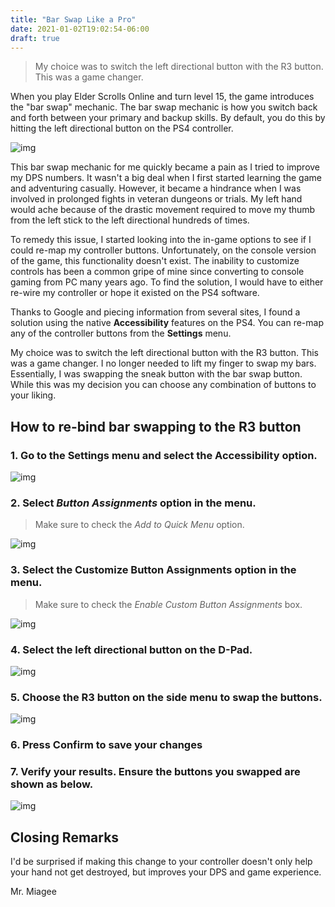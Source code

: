```yaml
---
title: "Bar Swap Like a Pro"
date: 2021-01-02T19:02:54-06:00
draft: true
---
```


> My choice was to switch the left directional button with the R3 button. This was a game changer.

When you play Elder Scrolls Online and turn level 15, the game introduces the "bar swap" mechanic. The bar swap mechanic is how you switch back and forth between your primary and backup skills. By default, you do this by hitting the left directional button on the PS4 controller.

![img](/images/bar_swap_01.png)

This bar swap mechanic for me quickly became a pain as I tried to improve my DPS numbers. It wasn't a big deal when I first started learning the game and adventuring casually. However, it became a hindrance when I was involved in prolonged fights in veteran dungeons or trials. My left hand would ache because of the drastic movement required to move my thumb from the left stick to the left directional hundreds of times.

To remedy this issue, I started looking into the in-game options to see if I could re-map my controller buttons. Unfortunately, on the console version of the game, this functionality doesn't exist. The inability to customize controls has been a common gripe of mine since converting to console gaming from PC many years ago. To find the solution, I would have to either re-wire my controller or hope it existed on the PS4 software.

Thanks to Google and piecing information from several sites, I found a solution using the native **Accessibility** features on the PS4. You can re-map any of the controller buttons from the **Settings** menu.

My choice was to switch the left directional button with the R3 button. This was a game changer. I no longer needed to lift my finger to swap my bars. Essentially, I was swapping the sneak button with the bar swap button. While this was my decision you can choose any combination of buttons to your liking.

## How to re-bind bar swapping to the R3 button

### 1. Go to the Settings menu and select the Accessibility option.

![img](/images/accessibility_option.png)

### 2. Select _Button Assignments_ option in the menu.

> Make sure to check the _Add to Quick Menu_ option.

![img](/images/bar_swap_03.png)

### 3. Select the Customize Button Assignments option in the menu.

> Make sure to check the _Enable Custom Button Assignments_ box.

![img](/images/bar_swap_04.png)

### 4. Select the left directional button on the D-Pad.

![img](/images/bar_swap_05.png)

### 5. Choose the R3 button on the side menu to swap the buttons.

![img](/images/bar_swap_06.png)

### 6. Press Confirm to save your changes

### 7. Verify your results. Ensure the buttons you swapped are shown as below.

![img](/images/bar_swap_07.png)

## Closing Remarks

I'd be surprised if making this change to your controller doesn't only help your hand not get destroyed, but improves your DPS and game experience.


Mr. Miagee
